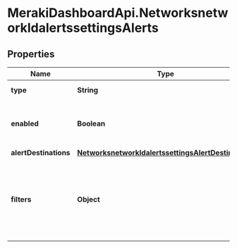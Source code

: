 # MerakiDashboardApi.NetworksnetworkIdalertssettingsAlerts

## Properties
Name | Type | Description | Notes
------------ | ------------- | ------------- | -------------
**type** | **String** | The type of alert | 
**enabled** | **Boolean** | A boolean depicting if the alert is turned on or off | [optional] 
**alertDestinations** | [**NetworksnetworkIdalertssettingsAlertDestinations**](NetworksnetworkIdalertssettingsAlertDestinations.md) |  | [optional] 
**filters** | **Object** | A hash of specific configuration data for the alert. Only filters specific to the alert will be updated. | [optional] 
